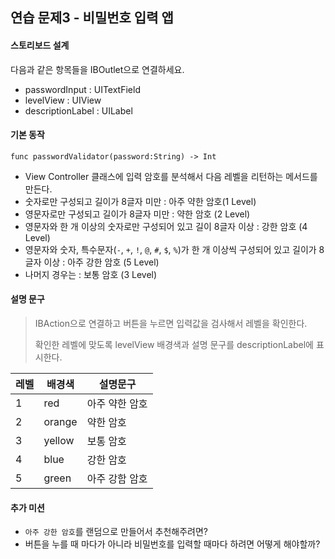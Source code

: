 ## 연습 문제3 - 비밀번호 입력 앱

#### 스토리보드 설계

다음과 같은 항목들을 IBOutlet으로 연결하세요.

- passwordInput : UITextField
- levelView : UIView
- descriptionLabel : UILabel

#### 기본 동작

```
func passwordValidator(password:String) -> Int
```

- View Controller 클래스에 입력 암호를 분석해서 다음 레벨을 리턴하는 메서드를 만든다.
- 숫자로만 구성되고 길이가 8글자 미만 : 아주 약한 암호(1 Level)
- 영문자로만 구성되고 길이가 8글자 미만 : 약한 암호 (2 Level)
- 영문자와 한 개 이상의 숫자로만 구성되어 있고 길이 8글자 이상 : 강한 암호 (4 Level)
- 영문자와 숫자, 특수문자(`-`, `+`, `!`, `@`, `#`, `$`, `%`)가 한 개 이상씩 구성되어 있고 길이가 8글자 이상 : 아주 강한 암호 (5 Level)
- 나머지 경우는 : 보통 암호 (3 Level)

#### 설명 문구

> IBAction으로 연결하고 버튼을 누르면 입력값을 검사해서 레벨을 확인한다.
>
> 확인한 레벨에 맞도록 levelView 배경색과 설명 문구를 descriptionLabel에 표시한다.

| 레벨 | 배경색 | 설명문구       |
| ---- | ------ | -------------- |
| 1    | red    | 아주 약한 암호 |
| 2    | orange | 약한 암호      |
| 3    | yellow | 보통 암호      |
| 4    | blue   | 강한 암호      |
| 5    | green  | 아주 강함 암호 |

#### 추가 미션

- `아주 강한 암호`를 랜덤으로 만들어서 추천해주려면?
- 버튼을 누를 때 마다가 아니라 비밀번호를 입력할 때마다 하려면 어떻게 해야할까?